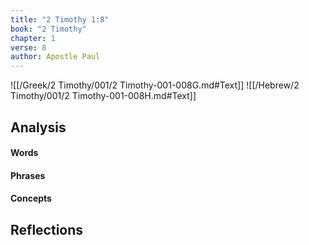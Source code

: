 ```yaml
---
title: "2 Timothy 1:8"
book: "2 Timothy"
chapter: 1
verse: 8
author: Apostle Paul
---
```

![[/Greek/2 Timothy/001/2 Timothy-001-008G.md#Text]]
![[/Hebrew/2 Timothy/001/2 Timothy-001-008H.md#Text]]

## Analysis

#### Words

#### Phrases

#### Concepts

## Reflections
